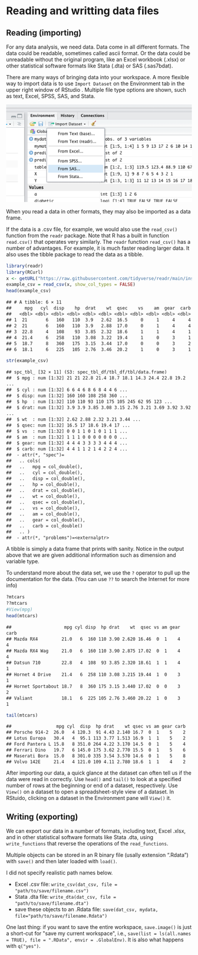 # Reading and writting data files

## Reading (importing) 
For any data analysis, we need data. Data come in all different formats. The data could be readable, sometimes called ascii format. Or the data could be unreadable without the original program, like an Excel workbook (.xlsx) or other statistical software formats like Stata (.dta) or SAS (.sas7bdat).

There are many ways of bringing data into your workspace.  A more flexible way to import data is to use `Import Dataset` on the Environment tab in the upper right window of RStudio . Multiple file type options are shown, such as text, Excel, SPSS, SAS, and Stata.

<img src="png/Import.png" width="552" />

When you read a data in other formats, they may also be imported as a data frame.  

If the data is a .csv file, for example, we would also use the `read_csv()` function from the `readr` package. Note that R has a built in function `read.csv()` that operates very similarly. The `readr` function `read_csv()` has a number of advantages. For example, it is much faster reading larger data. It also uses the tibble package to read the data as a tibble.  


```r
library(readr)
library(RCurl)
x <- getURL("https://raw.githubusercontent.com/tidyverse/readr/main/inst/extdata/mtcars.csv")
example_csv = read_csv(x, show_col_types = FALSE)
head(example_csv)
```

```
## # A tibble: 6 × 11
##     mpg   cyl  disp    hp  drat    wt  qsec    vs    am  gear  carb
##   <dbl> <dbl> <dbl> <dbl> <dbl> <dbl> <dbl> <dbl> <dbl> <dbl> <dbl>
## 1  21       6   160   110  3.9   2.62  16.5     0     1     4     4
## 2  21       6   160   110  3.9   2.88  17.0     0     1     4     4
## 3  22.8     4   108    93  3.85  2.32  18.6     1     1     4     1
## 4  21.4     6   258   110  3.08  3.22  19.4     1     0     3     1
## 5  18.7     8   360   175  3.15  3.44  17.0     0     0     3     2
## 6  18.1     6   225   105  2.76  3.46  20.2     1     0     3     1
```

```r
str(example_csv)
```

```
## spc_tbl_ [32 × 11] (S3: spec_tbl_df/tbl_df/tbl/data.frame)
##  $ mpg : num [1:32] 21 21 22.8 21.4 18.7 18.1 14.3 24.4 22.8 19.2 ...
##  $ cyl : num [1:32] 6 6 4 6 8 6 8 4 4 6 ...
##  $ disp: num [1:32] 160 160 108 258 360 ...
##  $ hp  : num [1:32] 110 110 93 110 175 105 245 62 95 123 ...
##  $ drat: num [1:32] 3.9 3.9 3.85 3.08 3.15 2.76 3.21 3.69 3.92 3.92 ...
##  $ wt  : num [1:32] 2.62 2.88 2.32 3.21 3.44 ...
##  $ qsec: num [1:32] 16.5 17 18.6 19.4 17 ...
##  $ vs  : num [1:32] 0 0 1 1 0 1 0 1 1 1 ...
##  $ am  : num [1:32] 1 1 1 0 0 0 0 0 0 0 ...
##  $ gear: num [1:32] 4 4 4 3 3 3 3 4 4 4 ...
##  $ carb: num [1:32] 4 4 1 1 2 1 4 2 2 4 ...
##  - attr(*, "spec")=
##   .. cols(
##   ..   mpg = col_double(),
##   ..   cyl = col_double(),
##   ..   disp = col_double(),
##   ..   hp = col_double(),
##   ..   drat = col_double(),
##   ..   wt = col_double(),
##   ..   qsec = col_double(),
##   ..   vs = col_double(),
##   ..   am = col_double(),
##   ..   gear = col_double(),
##   ..   carb = col_double()
##   .. )
##  - attr(*, "problems")=<externalptr>
```

A tibble is simply a data frame that prints with sanity. Notice in the output above that we are given additional information such as dimension and variable type.  
  
To understand more about the data set, we use the `?` operator to pull up the documentation for the data. (You can use `??` to search the Internet for more info)  


```r
?mtcars
??mtcars
#View(mpg)
head(mtcars)
```

```
##                    mpg cyl disp  hp drat    wt  qsec vs am gear carb
## Mazda RX4         21.0   6  160 110 3.90 2.620 16.46  0  1    4    4
## Mazda RX4 Wag     21.0   6  160 110 3.90 2.875 17.02  0  1    4    4
## Datsun 710        22.8   4  108  93 3.85 2.320 18.61  1  1    4    1
## Hornet 4 Drive    21.4   6  258 110 3.08 3.215 19.44  1  0    3    1
## Hornet Sportabout 18.7   8  360 175 3.15 3.440 17.02  0  0    3    2
## Valiant           18.1   6  225 105 2.76 3.460 20.22  1  0    3    1
```

```r
tail(mtcars)
```

```
##                 mpg cyl  disp  hp drat    wt qsec vs am gear carb
## Porsche 914-2  26.0   4 120.3  91 4.43 2.140 16.7  0  1    5    2
## Lotus Europa   30.4   4  95.1 113 3.77 1.513 16.9  1  1    5    2
## Ford Pantera L 15.8   8 351.0 264 4.22 3.170 14.5  0  1    5    4
## Ferrari Dino   19.7   6 145.0 175 3.62 2.770 15.5  0  1    5    6
## Maserati Bora  15.0   8 301.0 335 3.54 3.570 14.6  0  1    5    8
## Volvo 142E     21.4   4 121.0 109 4.11 2.780 18.6  1  1    4    2
```

After importing our data, a quick glance at the dataset can often tell us if the data were read in correctly.  Use `head()` and `tail()` to look at a specified number of rows at the beginning or end of a dataset, respectively.  Use `View()` on a dataset to open a spreadsheet-style view of a dataset. In RStuido, clicking on a dataset in the Environment pane will `View()` it.  

## Writing (exporting)

We can export our data in a number of formats, including text, Excel .xlsx, and in other statistical software formats like Stata .dta, using `write_functions` that reverse the operations of the `read_functions`.  

Multiple objects can be stored in an R binary file (usally extension “.Rdata”) with `save()` and then later loaded with `load()`.  

I did not specify realistic path names below.  
  
- Excel .csv file: `write_csv(dat_csv, file = "path/to/save/filename.csv")` 
- Stata .dta file: `write_dta(dat_csv, file = "path/to/save/filename.dta")` 
- save these objects to an .Rdata file:  `save(dat_csv, mydata, file="path/to/save/filename.Rdata")` 

One last thing: if you want to save the entire workspace, `save.image()` is just a short-cut for "save my current workspace", i.e., `save(list = ls(all.names = TRUE), file = ".RData", envir = .GlobalEnv)`. It is also what happens with `q("yes")`.  
